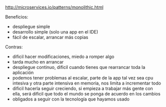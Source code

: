 http://microservices.io/patterns/monolithic.html

Beneficios:
  - despliegue simple
  - desarrollo simple (solo una app en el IDE)
  - fácil de escalar, arrancar más copias

Contras:
  - dificil hacer modificaciones, miedo a romper algo
  - tarda mucho en arrancar
  - despliegue continuo, dificil cuando tienes que rearrancar toda la aplicación
  - podemos tener problemas al escalar, parte de la app tal vez sea cpu intesiva y otra parte intensiva en memoria, nos limita a incrementar todo
  - dificil hacerla seguir creciendo, si empieza a trabajar más gente con ella, será dificil que todo el mundo se ponga de acuerdo en los cambios
  - obligados a seguir con la tecnología que hayamos usado
